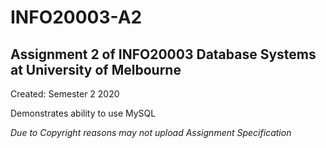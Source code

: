 # INFO20003-A2
## Assignment 2 of INFO20003 Database Systems at University of Melbourne

Created: Semester 2 2020

Demonstrates ability to use MySQL

*Due to Copyright reasons may not upload Assignment Specification*
